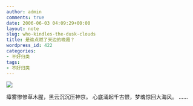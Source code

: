 ```yaml
---
author: admin
comments: true
date: 2006-06-03 04:09:29+00:00
layout: note
slug: who-kindles-the-dusk-clouds
title: 是谁点燃了天边的晚霞？
wordpress_id: 422
categories:
- 不好归类
tags:
- 不好归类
---
```


![](http://photo7.yupoo.com/20060604/20060604052527_1746901233.jpg)

瘴雾惨惨草木腥，黑云沉沉压神京。
心底涌起千古恨，梦魂惊回大海风。
……
